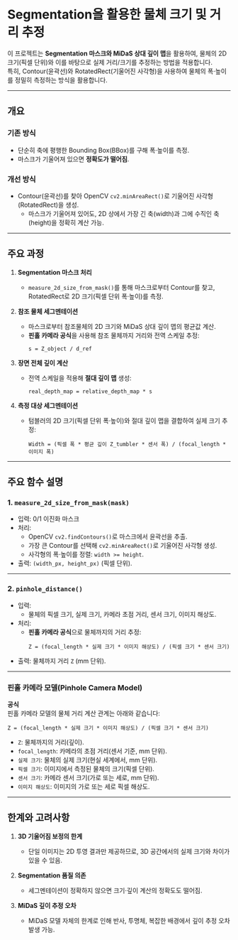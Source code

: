 # Segmentation을 활용한 물체 크기 및 거리 추정

이 프로젝트는 **Segmentation 마스크와 MiDaS 상대 깊이 맵**을 활용하여, 물체의 2D 크기(픽셀 단위)와 이를 바탕으로 실제 거리/크기를 추정하는 방법을 적용합니다.  
특히, Contour(윤곽선)와 RotatedRect(기울어진 사각형)을 사용하여 물체의 폭·높이를 정밀히 측정하는 방식을 활용합니다.

---

## 개요

### 기존 방식
- 단순히 축에 평행한 Bounding Box(BBox)를 구해 폭·높이를 측정.  
- 마스크가 기울어져 있으면 **정확도가 떨어짐**.

### 개선 방식
- Contour(윤곽선)를 찾아 OpenCV `cv2.minAreaRect()`로 기울어진 사각형(RotatedRect)을 생성.  
  - 마스크가 기울어져 있어도, 2D 상에서 가장 긴 축(width)과 그에 수직인 축(height)을 정확히 계산 가능.  

---

## 주요 과정

1. **Segmentation 마스크 처리**
   - `measure_2d_size_from_mask()`를 통해 마스크로부터 Contour를 찾고, RotatedRect로 2D 크기(픽셀 단위 폭·높이)를 측정.

2. **참조 물체 세그멘테이션**
   - 마스크로부터 참조물체의 2D 크기와 MiDaS 상대 깊이 맵의 평균값 계산.  
   - **핀홀 카메라 공식**을 사용해 참조 물체까지 거리와 전역 스케일 추정:  
     ```
     s = Z_object / d_ref
     ```

3. **장면 전체 깊이 계산**
   - 전역 스케일을 적용해 **절대 깊이 맵** 생성:  
     ```
     real_depth_map = relative_depth_map * s
     ```

4. **측정 대상 세그멘테이션**
   - 텀블러의 2D 크기(픽셀 단위 폭·높이)와 절대 깊이 맵을 결합하여 실제 크기 추정:  
     ```
     Width = (픽셀 폭 * 평균 깊이 Z_tumbler * 센서 폭) / (focal_length * 이미지 폭)
     ```

---

## 주요 함수 설명

### 1. `measure_2d_size_from_mask(mask)`
- 입력: 0/1 이진화 마스크  
- 처리:
  - OpenCV `cv2.findContours()`로 마스크에서 윤곽선을 추출.  
  - 가장 큰 Contour를 선택해 `cv2.minAreaRect()`로 기울어진 사각형 생성.  
  - 사각형의 폭·높이를 정렬: `width >= height`.  
- 출력: `(width_px, height_px)` (픽셀 단위).

---

### 2. `pinhole_distance()`
- 입력:  
  - 물체의 픽셀 크기, 실제 크기, 카메라 초점 거리, 센서 크기, 이미지 해상도.  
- 처리:  
  - **핀홀 카메라 공식**으로 물체까지의 거리 추정:  
    ```
    Z = (focal_length * 실제 크기 * 이미지 해상도) / (픽셀 크기 * 센서 크기)
    ```
- 출력: 물체까지 거리 `Z` (mm 단위).

---

### 핀홀 카메라 모델(Pinhole Camera Model)

**공식**  
핀홀 카메라 모델의 물체 거리 계산 관계는 아래와 같습니다:  
```
Z = (focal_length * 실제 크기 * 이미지 해상도) / (픽셀 크기 * 센서 크기)
```

- `Z`: 물체까지의 거리(깊이).  
- `focal_length`: 카메라의 초점 거리(센서 기준, mm 단위).  
- `실제 크기`: 물체의 실제 크기(현실 세계에서, mm 단위).  
- `픽셀 크기`: 이미지에서 측정된 물체의 크기(픽셀 단위).  
- `센서 크기`: 카메라 센서 크기(가로 또는 세로, mm 단위).  
- `이미지 해상도`: 이미지의 가로 또는 세로 픽셀 해상도.

---

## 한계와 고려사항

1. **3D 기울어짐 보정의 한계**
   - 단일 이미지는 2D 투영 결과만 제공하므로, 3D 공간에서의 실제 크기와 차이가 있을 수 있음.  

2. **Segmentation 품질 의존**
   - 세그멘테이션이 정확하지 않으면 크기·깊이 계산의 정확도도 떨어짐.

3. **MiDaS 깊이 추정 오차**
   - MiDaS 모델 자체의 한계로 인해 반사, 투명체, 복잡한 배경에서 깊이 추정 오차 발생 가능.
